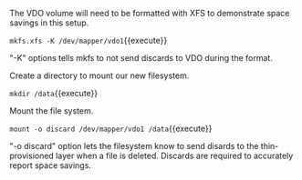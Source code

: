 The VDO volume will need to be formatted with XFS to demonstrate 
space savings in this setup.

`mkfs.xfs -K /dev/mapper/vdo1`{{execute}}

"-K" options tells mkfs to not send discards to VDO
during the format.

Create a directory to mount our new filesystem.

`mkdir /data`{{execute}}

Mount the file system. 

`mount -o discard /dev/mapper/vdo1 /data`{{execute}}

"-o discard" option lets the filesystem know to send
disards to the thin-provisioned layer when a file is
deleted.  Discards are required to accurately report
space savings.

